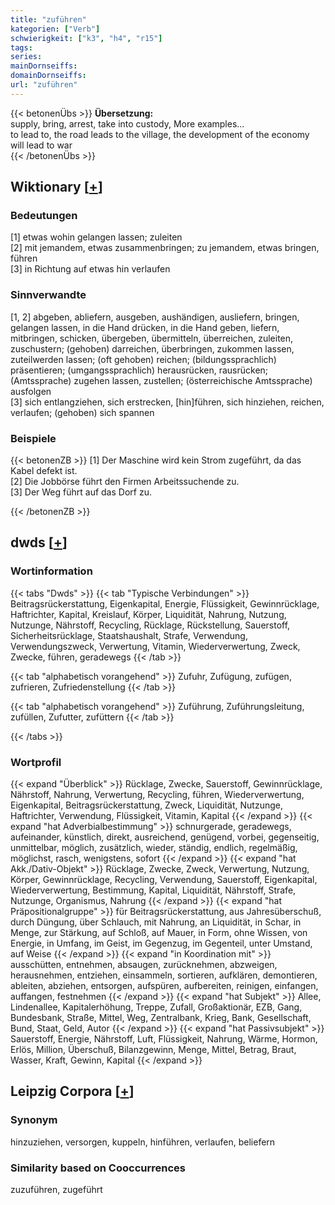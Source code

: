 ```yaml
---
title: "zuführen"
kategorien: ["Verb"]
schwierigkeit: ["k3", "h4", "r15"]
tags:
series:
mainDornseiffs:
domainDornseiffs:
url: "zuführen"
---
```


{{< betonenÜbs >}}
**Übersetzung:**  
supply, bring, arrest, take into custody, More examples...  
to lead to, the road leads to the village, the development of the economy will lead to war  
{{< /betonenÜbs >}}

## Wiktionary [[+](https://de.wiktionary.org/wiki/zuführen)]

### Bedeutungen
[1] etwas wohin gelangen lassen; zuleiten  
[2] mit jemandem, etwas zusammenbringen; zu jemandem, etwas bringen, führen  
[3] in Richtung auf etwas hin verlaufen  

### Sinnverwandte
[1, 2] abgeben, abliefern, ausgeben, aushändigen, ausliefern, bringen, gelangen lassen, in die Hand drücken, in die Hand geben, liefern, mitbringen, schicken, übergeben, übermitteln, überreichen, zuleiten, zuschustern; (gehoben) darreichen, überbringen, zukommen lassen, zuteilwerden lassen; (oft gehoben) reichen; (bildungssprachlich) präsentieren; (umgangssprachlich) herausrücken, rausrücken; (Amtssprache) zugehen lassen, zustellen; (österreichische Amtssprache) ausfolgen  
[3] sich entlangziehen, sich erstrecken, [hin]führen, sich hinziehen, reichen, verlaufen; (gehoben) sich spannen  

### Beispiele
{{< betonenZB >}}
[1] Der Maschine wird kein Strom zugeführt, da das Kabel defekt ist.  
[2] Die Jobbörse führt den Firmen Arbeitssuchende zu.  
[3] Der Weg führt auf das Dorf zu.  

{{< /betonenZB >}}


## dwds [[+](https://www.dwds.de/wb/zuführen)]

### Wortinformation
{{< tabs "Dwds" >}}
{{< tab "Typische Verbindungen" >}}
Beitragsrückerstattung, Eigenkapital, Energie, Flüssigkeit, Gewinnrücklage, Haftrichter, Kapital, Kreislauf, Körper, Liquidität, Nahrung, Nutzung, Nutzunge, Nährstoff, Recycling, Rücklage, Rückstellung, Sauerstoff, Sicherheitsrücklage, Staatshaushalt, Strafe, Verwendung, Verwendungszweck, Verwertung, Vitamin, Wiederverwertung, Zweck, Zwecke, führen, geradewegs
{{< /tab >}}

{{< tab "alphabetisch vorangehend" >}}
Zufuhr, Zufügung, zufügen, zufrieren, Zufriedenstellung
{{< /tab >}}

{{< tab "alphabetisch vorangehend" >}}
Zuführung, Zuführungsleitung, zufüllen, Zufutter, zufüttern
{{< /tab >}}

{{< /tabs >}}

### Wortprofil
{{< expand "Überblick" >}} Rücklage, Zwecke, Sauerstoff, Gewinnrücklage, Nährstoff, Nahrung, Verwertung, Recycling, führen, Wiederverwertung, Eigenkapital, Beitragsrückerstattung, Zweck, Liquidität, Nutzunge, Haftrichter, Verwendung, Flüssigkeit, Vitamin, Kapital {{< /expand >}}
{{< expand "hat Adverbialbestimmung" >}} schnurgerade, geradewegs, aufeinander, künstlich, direkt, ausreichend, genügend, vorbei, gegenseitig, unmittelbar, möglich, zusätzlich, wieder, ständig, endlich, regelmäßig, möglichst, rasch, wenigstens, sofort {{< /expand >}}
{{< expand "hat Akk./Dativ-Objekt" >}} Rücklage, Zwecke, Zweck, Verwertung, Nutzung, Körper, Gewinnrücklage, Recycling, Verwendung, Sauerstoff, Eigenkapital, Wiederverwertung, Bestimmung, Kapital, Liquidität, Nährstoff, Strafe, Nutzunge, Organismus, Nahrung {{< /expand >}}
{{< expand "hat Präpositionalgruppe" >}} für Beitragsrückerstattung, aus Jahresüberschuß, durch Düngung, über Schlauch, mit Nahrung, an Liquidität, in Schar, in Menge, zur Stärkung, auf Schloß, auf Mauer, in Form, ohne Wissen, von Energie, in Umfang, im Geist, im Gegenzug, im Gegenteil, unter Umstand, auf Weise {{< /expand >}}
{{< expand "in Koordination mit" >}} ausschütten, entnehmen, absaugen, zurücknehmen, abzweigen, herausnehmen, entziehen, einsammeln, sortieren, aufklären, demontieren, ableiten, abziehen, entsorgen, aufspüren, aufbereiten, reinigen, einfangen, auffangen, festnehmen {{< /expand >}}
{{< expand "hat Subjekt" >}} Allee, Lindenallee, Kapitalerhöhung, Treppe, Zufall, Großaktionär, EZB, Gang, Bundesbank, Straße, Mittel, Weg, Zentralbank, Krieg, Bank, Gesellschaft, Bund, Staat, Geld, Autor {{< /expand >}}
{{< expand "hat Passivsubjekt" >}} Sauerstoff, Energie, Nährstoff, Luft, Flüssigkeit, Nahrung, Wärme, Hormon, Erlös, Million, Überschuß, Bilanzgewinn, Menge, Mittel, Betrag, Braut, Wasser, Kraft, Gewinn, Kapital {{< /expand >}}

## Leipzig Corpora [[+](https://corpora.uni-leipzig.de/en/res?word=zuführen&corpusId=deu_newscrawl-public_2018)]


### Synonym
hinzuziehen, versorgen, kuppeln, hinführen, verlaufen, beliefern


### Similarity based on Cooccurrences
zuzuführen, zugeführt

